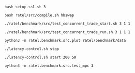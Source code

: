 

`bash setup-ssl.sh 3`

`bash ratel/src/compile.sh hbswap`

`./ratel/benchmark/src/test_concurrent_trade_start.sh 3 1 1`

`./ratel/benchmark/src/test_concurrent_trade_run.sh 3 1 1 1`

`python3 -m ratel.benchmark.src.plot ratel/benchmark/data`

`./latency-control.sh stop`

`./latency-control.sh start 200 50`

`python3 -m ratel.benchmark.src.test_mpc 3`